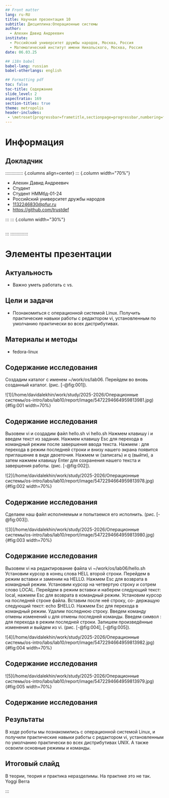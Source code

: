 ```yaml
---
## Front matter
lang: ru-RU
title: Научная презентация 10
subtitle: Дисциплина:Операционные системы
author:
  - Алехин Давид Андреевич
institute:
  - Российский университет дружбы народов, Москва, Россия
  - Математический институт имени Никольского, Москва, Россия
date: 06.03.25

## i18n babel
babel-lang: russian
babel-otherlangs: english

## Formatting pdf
toc: false
toc-title: Содержание
slide_level: 2
aspectratio: 169
section-titles: true
theme: metropolis
header-includes:
 - \metroset{progressbar=frametitle,sectionpage=progressbar,numbering=fraction}
---
```


# Информация

## Докладчик

:::::::::::::: {.columns align=center}
::: {.column width="70%"}

  * Алехин Давид Андреевич 
  * Студент 
  * Студент НММбд-01-24
  * Российский университет дружбы народов
  * [1132246830@pfur.ru](mailto:trustdef@gamil.com)
  * <https://github.com/trustdef>

:::
::: {.column width="30%"}

![]()

:::
::::::::::::::



# Элементы презентации

## Актуальность

- Важно уметь работать с vs.

## Цели и задачи

- Познакомиться с операционной системой Linux. Получить практические навыки работы с редактором vi, установленным по умолчанию практически во всех дистрибутивах.

## Материалы и методы

- fedora-linux

## Содержание исследования

Создадим каталог с именем ~/work/os/lab06.
Перейдем во вновь созданный каталог. (рис. [-@fig:001]).

![1](/home/davidalekhin/work/study/2025-2026/Операционные системы/os-intro/labs/lab10/report/image/5472294664959813981.jpg){#fig:001 width=70%}

## Содержание исследования

Вызовем vi и создадим файл hello.sh vi hello.sh 
Нажмем клавишу i и введем текст из задания.
Нажмем клавишу Esc для перехода в командный режим после завершения ввода текста.
Нажмем : для перехода в режим последней строки и внизу нашего экрана появится приглашение в виде двоеточия.
Нажмем w (записать) и q (выйти), а затем нажмем клавишу Enter для сохранения нашего текста и завершения работы. (рис. [-@fig:002]).

![2](/home/davidalekhin/work/study/2025-2026/Операционные системы/os-intro/labs/lab10/report/image/5472294664959813978.jpg){#fig:002 width=70%}

## Содержание исследования

Сделаем наш файл исполняемым и попытаемся его исполнить. (рис. [-@fig:003]).

![3](/home/davidalekhin/work/study/2025-2026/Операционные системы/os-intro/labs/lab10/report/image/5472294664959813980.jpg){#fig:003 width=70%}

## Содержание исследования

Вызовем vi на редактирование файла vi ~/work/os/lab06/hello.sh
Установим курсор в конец слова HELL второй строки.
Перейдем в режим вставки и заменим на HELLO. Нажмем Esc для возврата в командный режим.
Установим курсор на четвертую строку и сотрем слово LOCAL.
Перейдем в режим вставки и наберем следующий текст: local, нажмем Esc для возврата в командный режим.
Установим курсор на последней строке файла. Вставим после неё строку, со- держащую следующий текст: echo $HELLO.
Нажмем Esc для перехода в командный режим.
Удалим последнюю строку.
Введем команду отмены изменений u для отмены последней команды.
Введем символ : для перехода в режим последней строки. Запишем произведённые изменения и выйдем из vi. (рис. [-@fig:004], [-@fig:005]).

![4](/home/davidalekhin/work/study/2025-2026/Операционные системы/os-intro/labs/lab10/report/image/5472294664959813982.jpg){#fig:004 width=70%}

## Содержание исследования

![5](/home/davidalekhin/work/study/2025-2026/Операционные системы/os-intro/labs/lab10/report/image/5472294664959813979.jpg){#fig:005 width=70%}

## Содержание исследования

## Результаты

В ходе роботы мы познакомились с операционной системой Linux, и получили практические навыки работы с редактором vi, установленным по умолчанию практически во всех дистрибутивах UNIX. А также освоили основные режимы и команды.


## Итоговый слайд

В теории, теория и практика неразделимы. На практике это не так.
Yoggi Berra

:::

